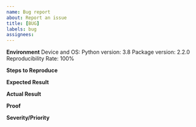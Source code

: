 ```yaml
---
name: Bug report
about: Report an issue
title: [BUG]
labels: bug
assignees:
---
```


<!-- Be sure to include as much detail as possible so others will have the easiest time reproducing the bug. Do as much debugging on you own as possible first before asking for help. Run the test suite first.
Also consider writing you own code to fix the problem and submitting a pull request! -->

**Environment**
Device and OS:
Python version: 3.8
Package version: 2.2.0
Reproducibility Rate: 100%

**Steps to Reproduce**
<!-- Ordered list of steps. Use `>` symbol to indicate navigation between menus and folders in the same step. This reduces amount of steps. -->

**Expected Result**
<!-- Efficiently describe the desired result or expected execution. -->

**Actual Result**
<!-- Explain in as much detail as possible what actually happens. Be sure to paste in any and all output from the program. -->

**Proof**
<!-- Include any pertinent screenshots, logs, etc. -->

**Severity/Priority**
<!-- High/Critical: Security vulnerabilities or build failures
Medium: Affects user experience
Minor: everything else (mostly typos). -->
